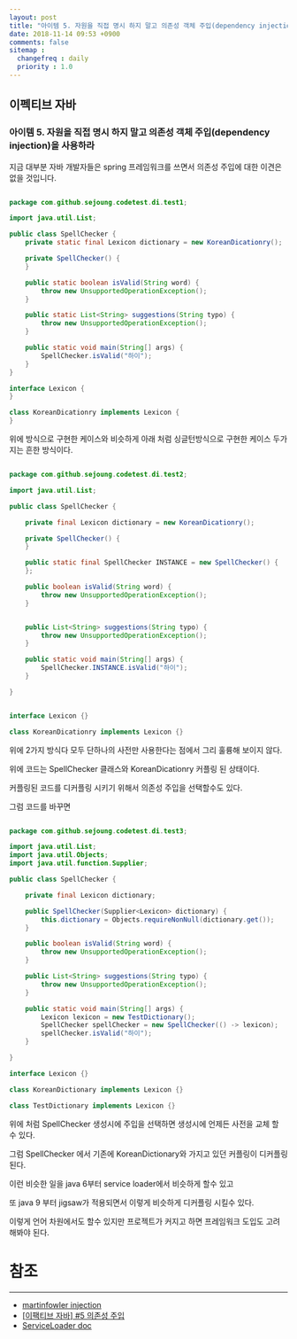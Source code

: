 ```yaml
---
layout: post
title: "아이템 5. 자원을 직접 명시 하지 말고 의존성 객체 주입(dependency injection)을 사용하라"
date: 2018-11-14 09:53 +0900
comments: false
sitemap :
  changefreq : daily
  priority : 1.0
---
```


## 이펙티브 자바 

### 아이템 5. 자원을 직접 명시 하지 말고 의존성 객체 주입(dependency injection)을 사용하라

지금 대부분 자바 개발자들은 spring 프레임워크를 쓰면서 의존성 주입에 대한 이견은 없을 것입니다.

```java

package com.github.sejoung.codetest.di.test1;

import java.util.List;

public class SpellChecker {
    private static final Lexicon dictionary = new KoreanDicationry();

    private SpellChecker() {
    }

    public static boolean isValid(String word) {
        throw new UnsupportedOperationException();
    }

    public static List<String> suggestions(String typo) {
        throw new UnsupportedOperationException();
    }

    public static void main(String[] args) {
        SpellChecker.isValid("하이");
    }
}

interface Lexicon {
}

class KoreanDicationry implements Lexicon {
}

```

위에 방식으로 구현한 케이스와 비슷하게 아래 처럼 싱글턴방식으로 구현한 케이스 두가지는 흔한 방식이다.

```java

package com.github.sejoung.codetest.di.test2;

import java.util.List;

public class SpellChecker {

    private final Lexicon dictionary = new KoreanDicationry();

    private SpellChecker() {
    }

    public static final SpellChecker INSTANCE = new SpellChecker() {
    };

    public boolean isValid(String word) {
        throw new UnsupportedOperationException();
    }


    public List<String> suggestions(String typo) {
        throw new UnsupportedOperationException();
    }

    public static void main(String[] args) {
        SpellChecker.INSTANCE.isValid("하이");
    }

}


interface Lexicon {}

class KoreanDicationry implements Lexicon {}


```

위에 2가지 방식다 모두 단하나의 사전만 사용한다는 점에서 그리 훌륭해 보이지 않다.

위에 코드는 SpellChecker 클래스와 KoreanDicationry 커플링 된 상태이다. 

커플링된 코드를 디커플링 시키기 위해서 의존성 주입을 선택할수도 있다.

그럼 코드를 바꾸면 

```java

package com.github.sejoung.codetest.di.test3;

import java.util.List;
import java.util.Objects;
import java.util.function.Supplier;

public class SpellChecker {

    private final Lexicon dictionary;

    public SpellChecker(Supplier<Lexicon> dictionary) {
        this.dictionary = Objects.requireNonNull(dictionary.get());
    }

    public boolean isValid(String word) {
        throw new UnsupportedOperationException();
    }

    public List<String> suggestions(String typo) {
        throw new UnsupportedOperationException();
    }

    public static void main(String[] args) {
        Lexicon lexicon = new TestDictionary();
        SpellChecker spellChecker = new SpellChecker(() -> lexicon);
        spellChecker.isValid("하이");
    }

}

interface Lexicon {}

class KoreanDictionary implements Lexicon {}

class TestDictionary implements Lexicon {}

```

위에 처럼 SpellChecker 생성시에 주입을 선택하면 생성시에 언제든 사전을 교체 할 수 있다.

그럼 SpellChecker 에서 기존에 KoreanDictionary와 가지고 있던 커플링이 디커플링 된다.

이런 비슷한 일을 java 6부터 service loader에서 비슷하게 할수 있고

또 java 9 부터 jigsaw가 적용되면서 이렇게 비슷하게 디커플링 시킬수 있다.

이렇게 언어 차원에서도 할수 있지만 프로젝트가 커지고 하면 프레임워크 도입도 고려 해봐야 된다.



# 참조
-----
* [martinfowler injection](https://martinfowler.com/articles/injection.html)
* [[이팩티브 자바] #5 의존성 주입](https://www.youtube.com/watch?v=24scqT2_m4U)
* [ServiceLoader doc](https://docs.oracle.com/javase/7/docs/api/java/util/ServiceLoader.html)
